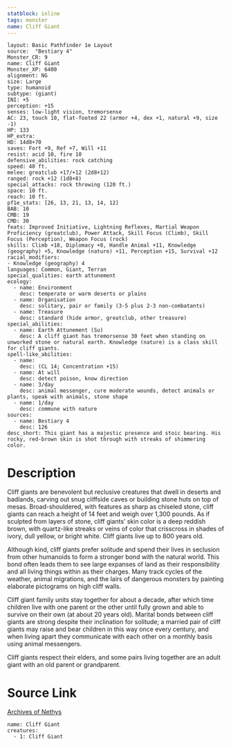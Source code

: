 ```yaml
---
statblock: inline
tags: monster
name: Cliff Giant
---
```

```statblock
layout: Basic Pathfinder 1e Layout
source:  "Bestiary 4"
Monster_CR: 9
name: Cliff Giant
Monster_XP: 6400
alignment: NG
size: Large
type: humanoid
subtype: (giant)
INI: +5
perception: +15
senses: low-light vision, tremorsense
AC: 23, touch 10, flat-footed 22 (armor +4, dex +1, natural +9, size -1)
HP: 133
HP_extra: 
HD: 14d8+70
saves: Fort +9, Ref +7, Will +11
resist: acid 10, fire 10
defensive_abilities: rock catching
speed: 40 ft.
melee: greatclub +17/+12 (2d8+12)
ranged: rock +12 (1d8+8)
special_attacks: rock throwing (120 ft.)
space: 10 ft.
reach: 10 ft.
pf1e_stats: [26, 13, 21, 13, 14, 12]
BAB: 10
CMB: 19
CMD: 30
feats: Improved Initiative, Lightning Reflexes, Martial Weapon Proficiency (greatclub), Power Attack, Skill Focus (Climb), Skill Focus (Perception), Weapon Focus (rock)
skills: Climb +18, Diplomacy +8, Handle Animal +11, Knowledge (geography) +5, Knowledge (nature) +11, Perception +15, Survival +12
racial_modifiers:
- Knowledge (geography) 4
languages: Common, Giant, Terran
special_qualities: earth attunement
ecology:
  - name: Environment
    desc: temperate or warm deserts or plains
  - name: Organisation
    desc: solitary, pair or family (3-5 plus 2-3 non-combatants)
  - name: Treasure
    desc: standard (hide armor, greatclub, other treasure)
special_abilities:
  - name: Earth Attunement (Su)
    desc: A cliff giant has tremorsense 30 feet when standing on unworked stone or natural earth. Knowledge (nature) is a class skill for cliff giants.
spell-like_abilities:
  - name:
    desc: (CL 14; Concentration +15)
  - name: At will
    desc: detect poison, know direction
  - name: 3/day
    desc: animal messenger, cure moderate wounds, detect animals or plants, speak with animals, stone shape
  - name: 1/day
    desc: commune with nature
sources:
  - name: Bestiary 4
    desc: 126
desc_short: This giant has a majestic presence and stoic bearing. His rocky, red-brown skin is shot through with streaks of shimmering color.
```
# Description
Cliff giants are benevolent but reclusive creatures that dwell in deserts and badlands, carving out snug cliffside caves or building stone huts on top of mesas. Broad-shouldered, with features as sharp as chiseled stone, cliff giants can reach a height of 14 feet and weigh over 1,300 pounds. As if sculpted from layers of stone, cliff giants’ skin color is a deep reddish brown, with quartz-like streaks or veins of color that crisscross in shades of ivory, dull yellow, or bright white. Cliff giants live up to 800 years old.

Although kind, cliff giants prefer solitude and spend their lives in seclusion from other humanoids to form a stronger bond with the natural world. This bond often leads them to see large expanses of land as their responsibility and all living things within as their charges. Many track cycles of the weather, animal migrations, and the lairs of dangerous monsters by painting elaborate pictograms on high cliff walls.

Cliff giant family units stay together for about a decade, after which time children live with one parent or the other until fully grown and able to survive on their own (at about 20 years old). Marital bonds between cliff giants are strong despite their inclination for solitude; a married pair of cliff giants may raise and bear children in this way once every century, and when living apart they communicate with each other on a monthly basis using animal messengers.

Cliff giants respect their elders, and some pairs living together are an adult giant with an old parent or grandparent.
# Source Link
[Archives of Nethys](https://aonprd.com/MonsterDisplay.aspx?ItemName=Cliff%20Giant)
```encounter-table
name: Cliff Giant
creatures:
  - 1: Cliff Giant
```
